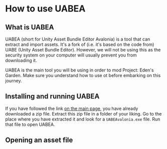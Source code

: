 # How to use UABEA

## What is UABEA
UABEA (short for Unity Asset Bundle Editor Avalonia) is a tool that can extract and import assets. It's a fork of (i.e. it's based on the code from) UABE (Unity Asset Bundle Editor). However, we will not be using this as the security system on your computer will usually prevent you from downloading it.

UABEA is the main tool you will be using in order to mod Project: Eden's Garden. Make sure you understand how to use ot before embarking on this journey.

## Installing and running UABEA
If you have followed the link [on the main page](README.md), you have already downloaded a zip file. Extract this zip file in a folder of your liking. Go to the place where you have extracted it and look for a `UABEAvalonia.exe` file. Run that file to open UABEA.

## Opening an asset file
